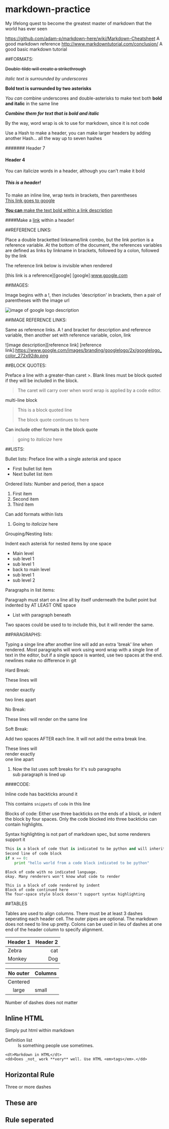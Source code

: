 # markdown-practice
My lifelong quest to become the greatest master of markdown that the world has ever seen


https://github.com/adam-p/markdown-here/wiki/Markdown-Cheatsheet
A good markdown reference
http://www.markdowntutorial.com/conclusion/
A good basic markdown tutorial

##FORMATS:

~~Double-tilde will create a strikethrough~~

_italic text is surrounded by underscores_

**Bold text is surrounded by two asterisks**

_You can_ combine underscores and double-asterisks to make text both **bold and italic** in the same line

**_Combine them for text that is bold and italic_**

By the way, word wrap is ok to use for markdown, since it is not code

Use a Hash to make a header, you can make larger headers by adding another Hash... all the way up to seven hashes

####### Header 7
#### Header 4

You can italicize words in a header, although you can't make it bold

##### This _is_ a header!

To make an inline line, wrap texts in brackets, then parentheses  
[This link goes to google](www.google.com)

[**You can** make the text bold within a link description](www.google.com)

####Make a [link](www.google.com) within a header!

##REFERENCE LINKS:

Place a double bracketted linkname/link combo, but the link portion is a reference variable.
At the bottom of the document, the references variables are defined as links by linkname in brackets, followed by a colon, followed by the link

The reference link below is invisible when rendered

[this link is a reference][google]
[google]:www.google.com

##IMAGES:

Image begins with a !, then includes 'description' in brackets, then a pair of parentheses with the image url

![image of google logo description](https://www.google.com/images/branding/googlelogo/2x/googlelogo_color_272x92dp.png)

##IMAGE REFERENCE LINKS:

Same as reference links. A ! and bracket for description and reference variable, then another set with reference variable, colon, link

![image description][reference link]
[reference link]:https://www.google.com/images/branding/googlelogo/2x/googlelogo_color_272x92dp.png


##BLOCK QUOTES:

Preface a line with a greater-than caret >. Blank lines must be block quoted if they will be included in the block.

> The caret will carry over when word wrap is applied by a code editor.

multi-line block
> This is a block quoted line
>
> The block quote continues to here

Can include other formats in the block quote
> going to _italicize_ here


##LISTS:

Bullet lists: Preface line with a single asterisk and space

* First bullet list item
* Next bullet list item

Ordered lists: Number and period, then a space

1. First item
2. Second item
3. Third item

Can add formats within lists

1. Going to _italicize_ here

Grouping/Nesting lists:

Indent each asterisk for nested items by one space

* Main level
 * sub level 1
 * sub level 1
* back to main level
 * sub level 1
  * sub level 2

Paragraphs in list items:

Paragraph must start on a line all by itself underneath the bullet point but indented by AT LEAST ONE space

* List with paragraph beneath

 Two spaces could be used to to include this, but it will render the same.


##PARAGRAPHS:

Typing a singe line after another line will add an extra 'break' line when rendered. Most paragraphs will work using word wrap with a single line of text in the editor, but if a single space is wanted, use two spaces at the end.
newlines make no difference in git


  



Hard Break:

These lines will

render exactly

two lines apart


No Break:

These lines will
render on
the same line


Soft Break:

Add two spaces AFTER each line. It will not add the extra break line.

These lines will  
render exactly  
one line apart

1. Now the list uses soft breaks for it's sub paragraphs  
 sub paragraph is lined up


 ####CODE:

 Inline code has backticks around it

 This contains `snippets` of `code` in this line

Blocks of code:
Either use three backticks on the ends of a block, or indent the block by four spaces. Only the code blocked into three backticks can contain highlights.

Syntax highlighting is not part of markdown spec, but some renderers support it

```python
This is a block of code that is indicated to be python and will inherit the properties of python code
Second line of code block
if x == 0:
    print "hello world from a code block indicated to be python"
```

```
Block of code with no indicated language.
okay. Many renderers won't know what code to render
```

    This is a block of code rendered by indent
    Block of code continued here
    The four-space style block doesn't support syntax highlighting

##TABLES

Tables are used to align columns. There must be at least 3 dashes seperating each header cell. The outer pipes are optional. The markdown does not need to line up pretty. Colons can be used in lieu of dashes at one end of the header column to specify alignment.

|Header 1| Header 2|
|--------|--------:|
| Zebra| cat|
| Monkey|Dog|

No outer|Columns
:---:|---
Centered|
large|small

Number of dashes does not matter


## Inline HTML

Simply put html within markdown

<dl>
    <dt>Definition list</dt>
    <dd>Is something people use sometimes.</dd>

    <dt>Markdown in HTML</dt>
    <dd>Does _not_ work **very** well. Use HTML <em>tags</em>.</dd>
</dl>


## Horizontal Rule

Three or more dashes

These are
---
Rule seperated
---
